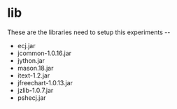 lib
===

These are the libraries need to setup this experiments --

* ecj.jar
* jcommon-1.0.16.jar     
* jython.jar       
* mason.18.jar
* itext-1.2.jar  
* jfreechart-1.0.13.jar  
* jzlib-1.0.7.jar  
* pshecj.jar

